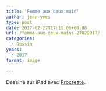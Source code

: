 ```yaml
---
title: 'Femme aux deux main'
author: jean-yves
type: post
date: 2017-02-27T17:11:06+00:00
url: /femme-aux-deux-mains-27022017/
categories:
  - Dessin
years:
  - 2017
format: image

---
```

Dessiné sur iPad avec [Procreate](https://procreate.com/).